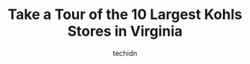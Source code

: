 ---
layout: ampstory
image: https://i0.wp.com/www.depkes.org/wp-content/uploads/2023/06/kohls-0-in-virginia-1685967990.jpeg?resize=640,853
author: techidn
featured: false
description: Discover the impressive array of Kohls options in Virginia, where you can find 10 of the largest Kohls establishments in the area. From renowned classics to hidden gems, Virginia offers a di
title: Take a Tour of the 10 Largest Kohls Stores in Virginia
cover:
   title: Take a Tour of the 10 Largest Kohls Stores in Virginia
   subtitle: Rickpate
   background: https://www.depkes.org/wp-content/uploads/2023/06/kohls-0-in-virginia-1685967990.jpeg

pages: 
 - layout: thirds
   top: <h1>#1 Kohls</h1>
   bottom: "<p>Kohls has everything you could ever need, and with great prices!! From cookware to clothes, Christmas decorations (In October) to toys, with a bonus of friendly and he</p>"
   background: https://www.depkes.org/wp-content/uploads/2023/06/kohls-1-in-virginia-1685967990.jpeg
   backgroundblur: true
 - layout: thirds
   top: <h1>#2 Kohls</h1>
   bottom: "<p>13725 Foulger Square, Woodbridge, VA 22192, United States</p>"
   background: https://www.depkes.org/wp-content/uploads/2023/06/kohls-2-in-virginia-1685967991.jpeg
   cta:
      link: https://www.depkes.org/blog/take-a-tour-of-the-10-largest-kohls-stores-in-virginia/
      text: Take a Tour of the 10 Largest Kohls Stores in Virginia
 - layout: thirds
   top: <h1>#3 Kohls</h1>
   bottom: "<p>5701 Kingstowne Blvd, Kingstowne, VA 22315, United States</p>"
   background: https://www.depkes.org/wp-content/uploads/2023/06/kohls-3-in-virginia-1685967991.jpeg
   cta:
      link: https://www.depkes.org/blog/take-a-tour-of-the-10-largest-kohls-stores-in-virginia/
      text: Take a Tour of the 10 Largest Kohls Stores in Virginia
 - layout: thirds
   top: <h1>#4 Kohls</h1>
   bottom: "<p>551 Bland Blvd, Newport News, VA 23602, United States</p>"
   background: https://images.unsplash.com/photo-1540457036297-448b6b99e91c?ixlib=rb-4.0.3&ixid=MnwxMjA3fDB8MHxwaG90by1wYWdlfHx8fGVufDB8fHx8&auto=format&fit=crop&w=640&h=853&q=80
   cta:
      link: https://www.depkes.org/blog/take-a-tour-of-the-10-largest-kohls-stores-in-virginia/
      text: Take a Tour of the 10 Largest Kohls Stores in Virginia
 - layout: thirds
   top: <h1>#5 Kohls</h1>
   bottom: "<p>11240 W Broad St, Glen Allen, VA 23060, United States</p>"
   background: https://images.unsplash.com/photo-1553949345-eb786bb3f7ba?ixlib=rb-4.0.3&ixid=MnwxMjA3fDB8MHxwaG90by1wYWdlfHx8fGVufDB8fHx8&auto=format&fit=crop&w=640&h=853&q=80
   cta:
      link: https://www.depkes.org/blog/take-a-tour-of-the-10-largest-kohls-stores-in-virginia/
      text: Take a Tour of the 10 Largest Kohls Stores in Virginia
 - layout: thirds
   top: <h1>#6 Kohls</h1>
   bottom: "<p>2100 Centreville Rd, Herndon, VA 20170, United States</p>"
   background: https://images.unsplash.com/photo-1522441815192-d9f04eb0615c?ixlib=rb-4.0.3&ixid=MnwxMjA3fDB8MHxwaG90by1wYWdlfHx8fGVufDB8fHx8&auto=format&fit=crop&w=640&h=853&q=80
   cta:
      link: https://www.depkes.org/blog/take-a-tour-of-the-10-largest-kohls-stores-in-virginia/
      text: Take a Tour of the 10 Largest Kohls Stores in Virginia
 - layout: thirds
   top: <h1>#7 Kohls</h1>
   bottom: "<p>3344 Princess Anne Rd, Virginia Beach, VA 23456, United States</p>"
   background: https://images.unsplash.com/photo-1597773150796-e5c14ebecbf5?ixlib=rb-4.0.3&ixid=MnwxMjA3fDB8MHxwaG90by1wYWdlfHx8fGVufDB8fHx8&auto=format&fit=crop&w=640&h=853&q=80
   cta:
      link: https://www.depkes.org/blog/take-a-tour-of-the-10-largest-kohls-stores-in-virginia/
      text: Take a Tour of the 10 Largest Kohls Stores in Virginia
 - layout: thirds
   middle: Continue reading...
   background: https://images.unsplash.com/photo-1533735380053-eb8d0759b24a?ixlib=rb-4.0.3&ixid=MnwxMjA3fDB8MHxwaG90by1wYWdlfHx8fGVufDB8fHx8&auto=format&fit=crop&w=640&h=853&q=80
   cta:
      link: https://www.depkes.org/blog/take-a-tour-of-the-10-largest-kohls-stores-in-virginia/
      text: Take a Tour of the 10 Largest Kohls Stores in Virginia
      
---